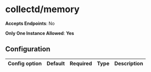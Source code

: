 <!--- GENERATED BY gomplate from scripts/docs/monitor-page.md.tmpl --->

# collectd/memory


**Accepts Endpoints**: No

**Only One Instance Allowed**: **Yes**

## Configuration

| Config option | Default | Required | Type | Description |
| --- | --- | --- | --- | --- |






